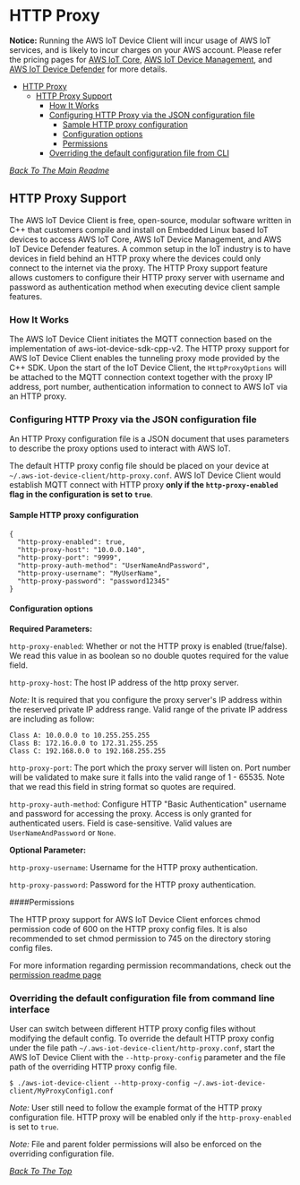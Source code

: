 # HTTP Proxy

**Notice:** Running the AWS IoT Device Client will incur usage of AWS IoT services, and is likely to incur charges on your AWS account. Please refer the pricing pages for [AWS IoT Core](https://aws.amazon.com/iot-core/pricing/), [AWS IoT Device Management](https://aws.amazon.com/iot-device-management/pricing/), and [AWS IoT Device Defender](https://aws.amazon.com/iot-device-defender/pricing/) for more details.
* [HTTP Proxy](#http-proxy)
    + [HTTP Proxy Support](#http-proxy-support)
        - [How It Works](#how-it-works)
        - [Configuring HTTP Proxy via the JSON configuration file](#configuring-http-proxy-via-the-json-configuration-file)
            - [Sample HTTP proxy configuration](#sample-http-proxy-configuration)
            - [Configuration options](#configuration-options)
            - [Permissions](#permissions)
        - [Overriding the default configuration file from CLI](#overriding-the-default-configuration-file-from-command-line-interface)

[*Back To The Main Readme*](../../README.md)

## HTTP Proxy Support
The AWS IoT Device Client is free, open-source, modular software written in C++ that customers compile and install on Embedded Linux based IoT devices to access AWS IoT Core, AWS IoT Device Management, and AWS IoT Device Defender features. A common setup in the IoT industry is to have devices in field behind an HTTP proxy where the devices could only connect to the internet via the proxy. The HTTP Proxy support feature allows customers to configure their HTTP proxy server with username and password as authentication method when executing device client sample features.

### How It Works
The AWS IoT Device Client initiates the MQTT connection based on the implementation of aws-iot-device-sdk-cpp-v2. The HTTP proxy support for AWS IoT Device Client enables the tunneling proxy mode provided by the C++ SDK. Upon the start of the IoT Device Client, the `HttpProxyOptions` will be attached to the MQTT connection context together with the proxy IP address, port number, authentication information to connect to AWS IoT via an HTTP proxy.

### Configuring HTTP Proxy via the JSON configuration file
An HTTP Proxy configuration file is a JSON document that uses parameters to describe the proxy options used to interact with AWS IoT.

The default HTTP proxy config file should be placed on your device at `~/.aws-iot-device-client/http-proxy.conf`. AWS IoT Device Client would establish MQTT connect with HTTP proxy **only if the `http-proxy-enabled` flag in the configuration is set to `true`**.
#### Sample HTTP proxy configuration
```
{
  "http-proxy-enabled": true,
  "http-proxy-host": "10.0.0.140",
  "http-proxy-port": "9999",
  "http-proxy-auth-method": "UserNameAndPassword",
  "http-proxy-username": "MyUserName",
  "http-proxy-password": "password12345"
}
```
#### Configuration options
**Required Parameters:**

`http-proxy-enabled`: Whether or not the HTTP proxy is enabled (true/false). We read this value in as boolean so no double quotes required for the value field.

`http-proxy-host`: The host IP address of the http proxy server.

*Note:* It is required that you configure the proxy server's IP address within the reserved private IP address range. Valid range of the private IP address are including as follow:
```
Class A: 10.0.0.0 to 10.255.255.255
Class B: 172.16.0.0 to 172.31.255.255
Class C: 192.168.0.0 to 192.168.255.255
```

`http-proxy-port`: The port which the proxy server will listen on. Port number will be validated to make sure it falls into the valid range of 1 - 65535. Note that we read this field in string format so quotes are required.

`http-proxy-auth-method`: Configure HTTP "Basic Authentication" username and password for accessing the proxy. Access is only granted for authenticated users. Field is case-sensitive. Valid values are `UserNameAndPassword` or `None`.

**Optional Parameter:**

`http-proxy-username`: Username for the HTTP proxy authentication.

`http-proxy-password`: Password for the HTTP proxy authentication.

####Permissions

The HTTP proxy support for AWS IoT Device Client enforces chmod permission code of 600 on the HTTP proxy config files. It is also recommended to set chmod permission to 745 on the directory storing config files.

For more information regarding permission recommandations, check out the [permission readme page]((docs/PERMISSIONS.md))

### Overriding the default configuration file from command line interface

User can switch between different HTTP proxy config files without modifying the default config. To override the default HTTP proxy config under the file path `~/.aws-iot-device-client/http-proxy.conf`, start the AWS IoT Device Client with the `--http-proxy-config` parameter and the file path of the overriding HTTP proxy config file.

```
$ ./aws-iot-device-client --http-proxy-config ~/.aws-iot-device-client/MyProxyConfig1.conf
```
*Note:* User still need to follow the example format of the HTTP proxy configuration file. HTTP proxy will be enabled only if the `http-proxy-enabled` is set to `true`.

*Note:* File and parent folder permissions will also be enforced on the overriding configuration file.

[*Back To The Top*](#http-proxy)

